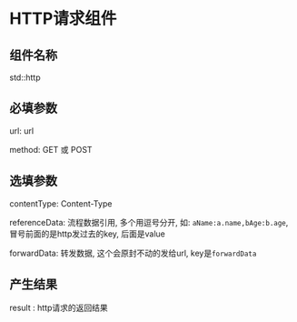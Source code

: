 <!--
 Copyright (c) 2019, Xiaomi, Inc.  All rights reserved.
 This source code is licensed under the Apache License Version 2.0, which
 can be found in the LICENSE file in the root directory of this source tree.
-->

# HTTP请求组件

## 组件名称

std::http

## 必填参数

url: url

method: GET 或  POST

## 选填参数

contentType: Content-Type

referenceData: 流程数据引用, 多个用逗号分开, 如: ```aName:a.name,bAge:b.age```, 冒号前面的是http发过去的key, 后面是value

forwardData: 转发数据, 这个会原封不动的发给url, key是`forwardData`

## 产生结果

result : http请求的返回结果
